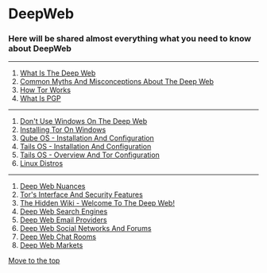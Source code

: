 # DeepWeb
### Here will be shared almost everything what you need to know about DeepWeb 

 <!--
Just a comment 
Firmware flashing tools 
 -->

<hr>

1. [What Is The Deep Web](0001.md)
2. [Common Myths And Misconceptions About The Deep Web](0010.md)
3. [How Tor Works](0011.md)
4. [What Is PGP](0100.md) 
<hr>

1. [Don't Use Windows On The Deep Web](0101.md)
2. [Installing Tor On Windows](0110.md)
3. [Qube OS - Installation And Configuration](0111.md)
4. [Tails OS - Installation And Configuration](1000.md)
5. [Tails OS - Overview And Tor Configuration](1001.md)
6. [Linux Distros](1010.md)
<hr>
 
 <!--
 11
 -->

1. [Deep Web Nuances](1011.md)
2. [Tor's Interface And Security Features](1100.md)
3. [The Hidden Wiki - Welcome To The Deep Web!](1101.md)
4. [Deep Web Search Engines](1110.md)
5. [Deep Web Email Providers](1111.md)
6. [Deep Web Social Networks And Forums](00010000.md)
7. [Deep Web Chat Rooms](00010001.md)
8. [Deep Web Markets](00010010.md)

[Move to the top](https://github.com/wikicrafter/DeepWeb)
